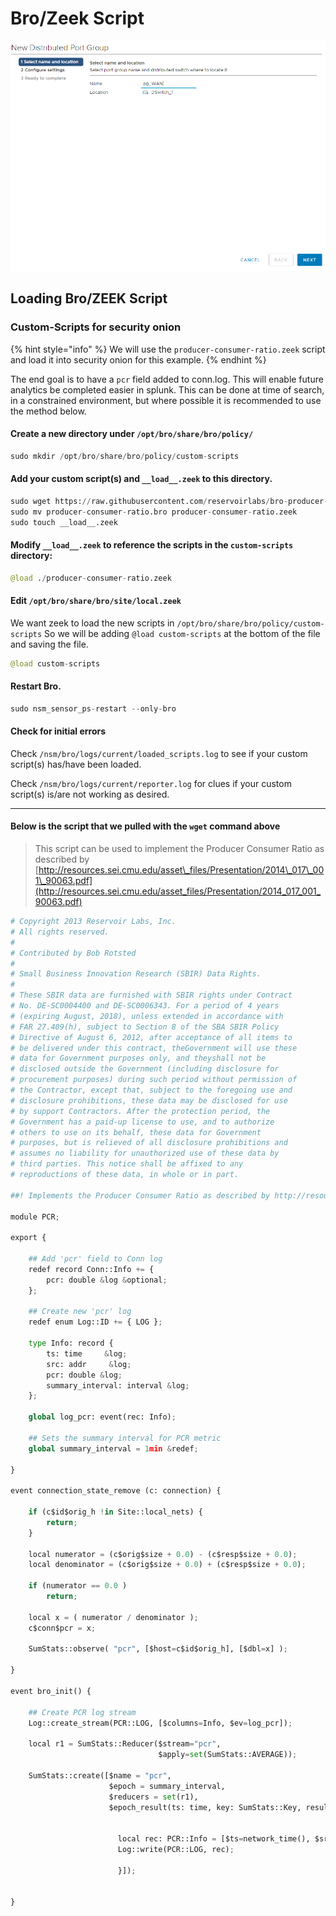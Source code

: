 # Bro/Zeek Script



![JK](../.gitbook/assets/image%20%2877%29.png)

## Loading **Bro/ZEEK** Script 

### Custom-Scripts for security onion

{% hint style="info" %}
We will use the `producer-consumer-ratio.zeek` script and load it into security onion for this example. 
{% endhint %}

The end goal is to have a `pcr` field added to conn.log. This will enable future analytics be completed easier in splunk. This can be done at time of search, in a constrained environment, but where possible it is recommended to use the method below. 

####  Create a new directory under `/opt/bro/share/bro/policy/`

```python
sudo mkdir /opt/bro/share/bro/policy/custom-scripts
```

####  Add your custom script\(s\) and `__load__.zeek` to this directory.

```python
sudo wget https://raw.githubusercontent.com/reservoirlabs/bro-producer-consumer-ratio/master/producer-consumer-ratio.bro
sudo mv producer-consumer-ratio.bro producer-consumer-ratio.zeek
sudo touch __load__.zeek
```

#### Modify `__load__.zeek` to reference the scripts in the `custom-scripts` directory:

```python
@load ./producer-consumer-ratio.zeek
```

####  Edit `/opt/bro/share/bro/site/local.zeek` 

We want zeek to load the new scripts in `/opt/bro/share/bro/policy/custom-scripts` So we will be adding `@load custom-scripts` at the bottom of the file and saving the file.

```python
@load custom-scripts
```

#### Restart Bro.

```python
sudo nsm_sensor_ps-restart --only-bro
```

#### Check for initial errors

Check `/nsm/bro/logs/current/loaded_scripts.log` to see if your custom script\(s\) has/have been loaded.

Check `/nsm/bro/logs/current/reporter.log` for clues if your custom script\(s\) is/are not working as desired.

--------------------------------------

#### Below is the script that we pulled with the `wget` command above

> This script can be used to implement the Producer Consumer Ratio as described by [http://resources.sei.cmu.edu/asset\_files/Presentation/2014\_017\_001\_90063.pdf](http://resources.sei.cmu.edu/asset_files/Presentation/2014_017_001_90063.pdf)

```python
# Copyright 2013 Reservoir Labs, Inc.
# All rights reserved.
# 
# Contributed by Bob Rotsted
# 
# Small Business Innovation Research (SBIR) Data Rights.
# 
# These SBIR data are furnished with SBIR rights under Contract
# No. DE-SC0004400 and DE-SC0006343. For a period of 4 years
# (expiring August, 2018), unless extended in accordance with
# FAR 27.409(h), subject to Section 8 of the SBA SBIR Policy
# Directive of August 6, 2012, after acceptance of all items to
# be delivered under this contract, theGovernment will use these
# data for Government purposes only, and theyshall not be
# disclosed outside the Government (including disclosure for
# procurement purposes) during such period without permission of
# the Contractor, except that, subject to the foregoing use and
# disclosure prohibitions, these data may be disclosed for use
# by support Contractors. After the protection period, the
# Government has a paid-up license to use, and to authorize
# others to use on its behalf, these data for Government
# purposes, but is relieved of all disclosure prohibitions and
# assumes no liability for unauthorized use of these data by
# third parties. This notice shall be affixed to any
# reproductions of these data, in whole or in part.

##! Implements the Producer Consumer Ratio as described by http://resources.sei.cmu.edu/asset_files/Presentation/2014_017_001_90063.pdf

module PCR;

export {

    ## Add 'pcr' field to Conn log
    redef record Conn::Info += {
        pcr: double &log &optional;
    };

    ## Create new 'pcr' log
    redef enum Log::ID += { LOG };

    type Info: record {
        ts: time     &log;
        src: addr     &log;
        pcr: double &log;
        summary_interval: interval &log;
    };

    global log_pcr: event(rec: Info);

    ## Sets the summary interval for PCR metric
    global summary_interval = 1min &redef;

}

event connection_state_remove (c: connection) {

    if (c$id$orig_h !in Site::local_nets) {
		return;
	}

    local numerator = (c$orig$size + 0.0) - (c$resp$size + 0.0);
    local denominator = (c$orig$size + 0.0) + (c$resp$size + 0.0);

    if (numerator == 0.0 )
        return;

    local x = ( numerator / denominator );
    c$conn$pcr = x;

    SumStats::observe( "pcr", [$host=c$id$orig_h], [$dbl=x] );

}

event bro_init() {

    ## Create PCR log stream
    Log::create_stream(PCR::LOG, [$columns=Info, $ev=log_pcr]);

    local r1 = SumStats::Reducer($stream="pcr", 
                                 $apply=set(SumStats::AVERAGE));

    SumStats::create([$name = "pcr",
                      $epoch = summary_interval,
                      $reducers = set(r1),
                      $epoch_result(ts: time, key: SumStats::Key, result: SumStats::Result) = {

						
                        local rec: PCR::Info = [$ts=network_time(), $src=key$host, $summary_interval=PCR::summary_interval, $pcr=result["pcr"]$average];
                        Log::write(PCR::LOG, rec);

                        }]);


}
```

